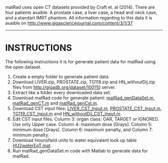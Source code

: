 matRad uses open CT datasets provided by Craft et. al (2014). There are four patients  avaible: A prostate case, a liver case, a head and neck case, and a standart IMRT phantom. All information regarding to this data it is avaible on http://www.gigasciencejournal.com/content/3/1/37

---

# INSTRUCTIONS

The following instructions it is for generate patient data for matRad using the open dataset.

1. Create a empty folder to generate patient data.
2. Download LIVER.zip, PROSTATE.zip, TG119.zip and HN\_withoutDij.zip files from http://gigadb.org/dataset/100110 server.
3. Extract like a folder every downloaded data set.
4. Download matRad code for generate patient: [matRad_genDataSet.m](matRad_genDataSet.m), [matRad_genCT.m](matRad_genCT.m) and [matRad_genCst.m](matRad_genCst.m).
5. Download CST input files: [LIVER_CST_Input.m](LIVER_CST_Input.m), [PROSTATE_CST_Input.m](PROSTATE_CST_Input.m), [TG119_CST_Input.m](TG119_CST_Input.m) and [HN_withoutDij_CST_Input.m](HN_withoutDij_CST_Input.m).
6. Edit CST input files. Column 3: organ class: OAR, TARGET or IGNORED. Use only Upper case. Column 4: maximum dose [Grays]. Column 5: minimum dose [Grays]. Column 6: maximum penalty, and Column 7: minimum penalty.
7. Download Hounsfield units to water equivalent look up table [HU2waterEqT.mat](HU2waterEqT.mat).
8. Run matRad_genDataSet.m code with Matlab to generate data for matRad.
